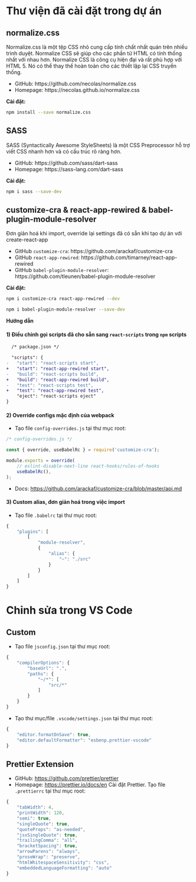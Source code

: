 # Thư viện đã cài đặt trong dự án

## normalize.css

Normalize.css là một tệp CSS nhỏ cung cấp tính chất nhất quán trên nhiều trình duyệt. Normalize CSS sẽ giúp cho các phần tử HTML có tính thống nhất với nhau hơn. Normalize CSS là công cụ hiện đại và rất phù hợp với HTML 5. Nó có thể thay thế hoàn toàn cho các thiết lập lại CSS truyền thống.

<ul>
    <li>GitHub: https://github.com/necolas/normalize.css</li>
    <li>Homepage: https://necolas.github.io/normalize.css</li>
</ul>

**Cài đặt:**

```bash
npm install --save normalize.css
```

## SASS

SASS (Syntactically Awesome StyleSheets) là một CSS Preprocessor hỗ trợ viết CSS nhanh hơn và có cấu trúc rõ ràng hơn.

<ul>
    <li>GitHub: https://github.com/sass/dart-sass</li>
    <li>Homepage: https://sass-lang.com/dart-sass</li>
</ul>

**Cài đặt:**

```bash
npm i sass --save-dev
```

## customize-cra & react-app-rewired & babel-plugin-module-resolver

Đơn giản hoá khi import, override lại settings đã có sẵn khi tạo dự án với create-react-app

<ul>
    <li>GitHub <code>customize-cra</code>: https://github.com/arackaf/customize-cra</li>
    <li>GitHub <code>react-app-rewired</code>: https://github.com/timarney/react-app-rewired</li>
    <li>GitHub <code>babel-plugin-module-resolver</code>: https://github.com/tleunen/babel-plugin-module-resolver</li>
</ul>

**Cài đặt:**

```bash
npm i customize-cra react-app-rewired --dev
```

```bash
npm i babel-plugin-module-resolver --save-dev
```

**Hướng dẫn**

#### 1) Điều chỉnh gọi scripts đã cho sẵn sang `react-scripts` trong `npm` scripts

```diff
  /* package.json */

  "scripts": {
-   "start": "react-scripts start",
+   "start": "react-app-rewired start",
-   "build": "react-scripts build",
+   "build": "react-app-rewired build",
-   "test": "react-scripts test",
+   "test": "react-app-rewired test",
    "eject": "react-scripts eject"
}
```

#### 2) Override configs mặc định của webpack

-   Tạo file `config-overrides.js` tại thư mục root:

```js
/* config-overrides.js */

const { override, useBabelRc } = require('customize-cra');

module.exports = override(
    // eslint-disable-next-line react-hooks/rules-of-hooks
    useBabelRc(),
);
```

-   Docs: https://github.com/arackaf/customize-cra/blob/master/api.md

#### 3) Custom alias, đơn giản hoá trong việc import

-   Tạo file `.babelrc` tại thư mục root:

```js
{
    "plugins": [
        [
            "module-resolver",
            {
                "alias": {
                    "~": "./src"
                }
            }
        ]
    ]
}
```

# Chỉnh sửa trong VS Code

## Custom

-   Tạo file `jsconfig.json` tại thư mục root:

```js
{
    "compilerOptions": {
        "baseUrl": ".",
        "paths": {
            "~/*": [
                "src/*"
            ]
        }
    }
}
```

-   Tạo thư mục/file `.vscode/settings.json` tại thư mục root:

```js
{
    "editor.formatOnSave": true,
    "editor.defaultFormatter": "esbenp.prettier-vscode"
}
```

## Prettier Extension

-   GitHub: https://github.com/prettier/prettier
-   Homepage: https://prettier.io/docs/en
    Cài đặt Prettier. Tạo file `.prettierrc` tại thư mục root:

```js
{
    "tabWidth": 4,
    "printWidth": 120,
    "semi": true,
    "singleQuote": true,
    "quoteProps": "as-needed",
    "jsxSingleQuote": true,
    "trailingComma": "all",
    "bracketSpacing": true,
    "arrowParens": "always",
    "proseWrap": "preserve",
    "htmlWhitespaceSensitivity": "css",
    "embeddedLanguageFormatting": "auto"
}
```
